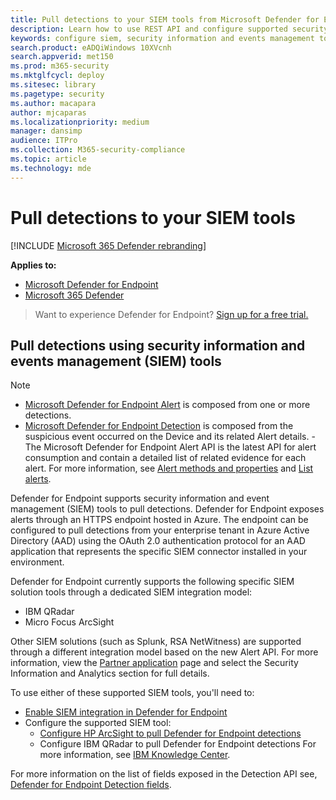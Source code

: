 ```yaml
---
title: Pull detections to your SIEM tools from Microsoft Defender for Endpoint
description: Learn how to use REST API and configure supported security information and events management tools to receive and pull detections.
keywords: configure siem, security information and events management tools, splunk, arcsight, custom indicators, rest api, alert definitions, indicators of compromise
search.product: eADQiWindows 10XVcnh
search.appverid: met150
ms.prod: m365-security
ms.mktglfcycl: deploy
ms.sitesec: library
ms.pagetype: security
ms.author: macapara
author: mjcaparas
ms.localizationpriority: medium
manager: dansimp
audience: ITPro
ms.collection: M365-security-compliance
ms.topic: article
ms.technology: mde
---
```


# Pull detections to your SIEM tools

[!INCLUDE [Microsoft 365 Defender rebranding](../../includes/microsoft-defender.md)]

**Applies to:**
- [Microsoft Defender for Endpoint](https://go.microsoft.com/fwlink/?linkid=2154037)
- [Microsoft 365 Defender](https://go.microsoft.com/fwlink/?linkid=2118804)

>Want to experience Defender for Endpoint? [Sign up for a free trial.](https://www.microsoft.com/microsoft-365/windows/microsoft-defender-atp?ocid=docs-wdatp-configuresiem-abovefoldlink) 

## Pull detections using security information and events management (SIEM) tools

>[!NOTE]
>- [Microsoft Defender for Endpoint Alert](alerts.md) is composed from one or more detections.
>- [Microsoft Defender for Endpoint Detection](api-portal-mapping.md) is composed from the suspicious event occurred on the Device and its related Alert details.
>-The Microsoft Defender for Endpoint Alert API is the latest API for alert consumption and contain a detailed list of related evidence for each alert. For more information, see [Alert methods and properties](alerts.md) and [List alerts](get-alerts.md).

Defender for Endpoint supports security information and event management (SIEM) tools to pull detections. Defender for Endpoint exposes alerts through an HTTPS endpoint hosted in Azure. The endpoint can be configured to pull detections from your enterprise tenant in Azure Active Directory (AAD) using the OAuth 2.0 authentication protocol for an AAD application that represents the specific SIEM connector installed in your environment.

Defender for Endpoint currently supports the following specific SIEM solution tools through a dedicated SIEM integration model:

- IBM QRadar
- Micro Focus ArcSight

Other SIEM solutions (such as Splunk, RSA NetWitness) are supported through a different integration model based on the new Alert API. For more information, view the [Partner application](https://securitycenter.microsoft.com/interoperability/partners) page and select the Security Information and Analytics section for full details.

To use either of these supported SIEM tools, you'll need to:

- [Enable SIEM integration in Defender for Endpoint](enable-siem-integration.md)
- Configure the supported SIEM tool:
     - [Configure HP ArcSight to pull Defender for Endpoint detections](configure-arcsight.md)
     - Configure IBM QRadar to pull Defender for Endpoint detections For more information, see [IBM Knowledge Center](https://www.ibm.com/support/knowledgecenter/SS42VS_DSM/com.ibm.dsm.doc/c_dsm_guide_MS_Win_Defender_ATP_overview.html?cp=SS42VS_7.3.1).

For more information on the list of fields exposed in the Detection API see, [Defender for Endpoint Detection fields](api-portal-mapping.md).



